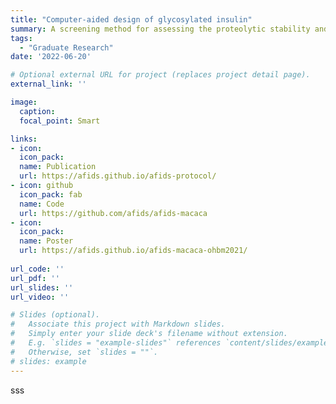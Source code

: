 ```yaml
---
title: "Computer-aided design of glycosylated insulin"
summary: A screening method for assessing the proteolytic stability and dimerization propensity of glycosylated insulin using molecular dynamics. 
tags:
  - "Graduate Research"
date: '2022-06-20'

# Optional external URL for project (replaces project detail page).
external_link: ''

image:
  caption: 
  focal_point: Smart

links:
- icon:
  icon_pack:
  name: Publication
  url: https://afids.github.io/afids-protocol/
- icon: github
  icon_pack: fab
  name: Code
  url: https://github.com/afids/afids-macaca
- icon:
  icon_pack:
  name: Poster
  url: https://afids.github.io/afids-macaca-ohbm2021/
  
url_code: ''
url_pdf: ''
url_slides: ''
url_video: ''

# Slides (optional).
#   Associate this project with Markdown slides.
#   Simply enter your slide deck's filename without extension.
#   E.g. `slides = "example-slides"` references `content/slides/example-slides.md`.
#   Otherwise, set `slides = ""`.
# slides: example
---
```


sss
